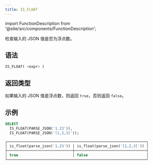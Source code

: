 ```yaml
---
title: IS_FLOAT
---
```

import FunctionDescription from '@site/src/components/FunctionDescription';

<FunctionDescription description="引入或更新: v1.2.368"/>

检查输入的 JSON 值是否为浮点数。

## 语法

```sql
IS_FLOAT( <expr> )
```

## 返回类型

如果输入的 JSON 值是浮点数，则返回 `true`，否则返回 `false`。

## 示例

```sql
SELECT
  IS_FLOAT(PARSE_JSON('1.23')),
  IS_FLOAT(PARSE_JSON('[1,2,3]'));

┌────────────────────────────────────────────────────────────────┐
│ is_float(parse_json('1.23')) │ is_float(parse_json('[1,2,3]')) │
├──────────────────────────────┼─────────────────────────────────┤
│ true                         │ false                           │
└────────────────────────────────────────────────────────────────┘
```